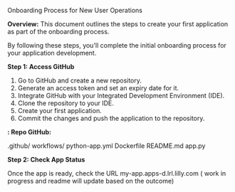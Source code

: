    Onboarding Process for New User Operations

**Overview:**
This document outlines the steps to create your first application as part of the onboarding process.

By following these steps, you'll complete the initial onboarding process for your application development.

**Step 1: Access GitHub**
1. Go to GitHub and create a new repository.
2. Generate an access token and set an expiry date for it.
3. Integrate GitHub with your Integrated Development Environment (IDE).
4. Clone the repository to your IDE.
5. Create your first application.
6. Commit the changes and push the application to the repository.

**: Repo GitHub:**

.github/
   workflows/
      python-app.yml
Dockerfile
README.md
app.py

**Step 2: Check App Status**  
 
Once the app is ready, check the URL my-app.apps-d.lrl.lilly.com
( work in progress and readme will update based on the outcome)

 

